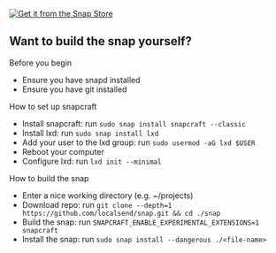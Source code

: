 [![Get it from the Snap Store](https://snapcraft.io/static/images/badges/en/snap-store-black.svg)](https://snapcraft.io/localsend)

## Want to build the snap yourself?

Before you begin
- Ensure you have snapd installed
- Ensure you have git installed

How to set up snapcraft
- Install snapcraft: run `sudo snap install snapcraft --classic`
- Install lxd: run `sudo snap install lxd`
- Add your user to the lxd group: run `sudo usermod -aG lxd $USER`
- Reboot your computer
- Configure lxd: run `lxd init --minimal`

How to build the snap
- Enter a nice working directory (e.g. ~/projects)
- Download repo: run `git clone --depth=1 https://github.com/localsend/snap.git && cd ./snap`
- Build the snap: run `SNAPCRAFT_ENABLE_EXPERIMENTAL_EXTENSIONS=1 snapcraft`
- Install the snap: run `sudo snap install --dangerous ./<file-name>`
